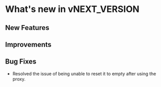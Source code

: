 # What's new in vNEXT_VERSION

## New Features

## Improvements

## Bug Fixes

- Resolved the issue of being unable to reset it to empty after using the proxy.

